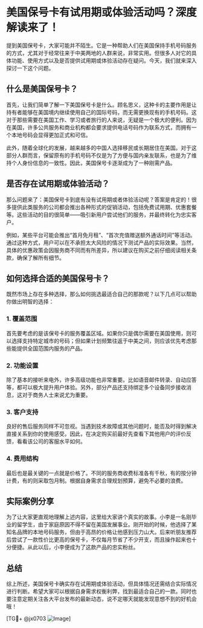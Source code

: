 # 美国保号卡有试用期或体验活动吗？深度解读来了！

提到美国保号卡，大家可能并不陌生。它是一种帮助人们在美国保持手机号码服务的方式，尤其对于经常往来于中美两地的人群来说，非常实用。但很多人对它的具体功能、使用方式以及是否提供试用期或体验活动存在疑问。今天，我们就来深入探讨一下这个问题。

## 什么是美国保号卡？

首先，让我们简单了解一下美国保号卡是什么。顾名思义，这种卡的主要作用是让持有者能够在美国境内继续使用自己的国际号码，而无需更换现有的手机号码。这对于那些需要在美国工作、学习或者旅行的人来说，无疑是一个极大的便利。因为在美国，许多公共服务和商业机构都会要求提供电话号码作为联系方式，而拥有一个本地号码会显得更加正式和可信。

此外，随着全球化的发展，越来越多的中国人选择移民或长期居住在美国。对于这部分人群而言，保留原有的手机号码不仅是为了方便与国内亲友联系，也是为了维持个人身份信息的一致性。因此，美国保号卡逐渐成为了一种刚需产品。

## 是否存在试用期或体验活动？

那么问题来了：美国保号卡到底有没有试用期或者体验活动呢？答案是肯定的！很多提供此类服务的公司都会推出各种形式的促销活动，包括免费试用期、优惠套餐等。这些活动的目的很简单——吸引新用户尝试他们的服务，并最终转化为忠实客户。

例如，某些平台可能会推出“首月免月租”、“首次充值赠送额外通话时间”等活动。通过这种方式，用户可以在不承担太大风险的情况下测试产品的实际效果。当然，具体的优惠政策会因服务商不同而有所差异，所以建议在购买之前仔细阅读相关条款，确保了解所有细节。

## 如何选择合适的美国保号卡？

既然市场上存在多种选择，那么如何挑选最适合自己的那款呢？以下几点可以帮助你做出明智的选择：

### 1. 覆盖范围
首先要考虑的是该保号卡的服务覆盖区域。如果你只是偶尔需要在美国使用，则可以选择支持特定城市的号码；但如果计划频繁往返于中美之间，则应该优先考虑那些能提供全国范围内服务的产品。

### 2. 功能设置
除了基本的接听来电外，许多高级功能也非常重要。比如语音邮件转录、自动应答等，都可以极大提升用户体验。另外，部分产品还支持绑定多个设备同步接收消息，这对于商务人士来说尤为重要。

### 3. 客户支持
良好的售后服务同样不可忽视。当遇到技术故障或其他问题时，能否及时得到解决直接关系到你的使用感受。因此，在决定购买前最好先查看下其他用户的评价反馈，看看该公司的客服水平如何。

### 4. 费用结构
最后也是最关键的一点就是价格了。不同的服务商收费标准各有千秋，有的按分钟计费，有的则采取包月制。根据自身需求合理规划预算，避免不必要的浪费。

## 实际案例分享

为了让大家更直观地理解上述内容，这里给大家讲个真实的故事。小李是一名刚毕业的留学生，由于家庭原因不得不留在美国发展事业。刚开始的时候，他选择了某知名品牌的本地号码服务，但由于高昂的价格让他感到压力山大。后来听朋友推荐后尝试了一款性价比更高的保号卡，不仅每月节省了不少开支，而且操作起来也十分便捷。从此以后，小李便成为了这款产品的忠实粉丝。

## 总结

综上所述，美国保号卡确实存在试用期或体验活动，但具体情况还需结合实际情况进行判断。希望大家可以根据自身需求权衡利弊，找到最适合自己的一款。同时也要注意定期关注各大平台发布的最新动态，说不定哪天就能发现意想不到的好机会哦！

[TG💪+ @jx0703 ![Image](https://github.com/user-attachments/assets/dbca1d08-cadb-493c-b0ec-ad6f7a83f270)]